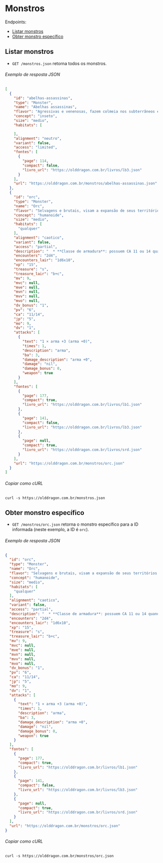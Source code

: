 Monstros
========

Endpoints:

- [Listar monstros](#listar-monstros)
- [Obter monstro específico](#obter-monstro-específico)

Listar monstros
--------------

* `GET /monstros.json` retorna todos os monstros.

###### Exemplo de resposta JSON
<!-- START monsters_index.json -->
```json
[
  {
    "id": "abelhas-assassinas",
    "type": "Monster",
    "name": "Abelhas assassinas",
    "flavor": "Agressivas e venenosas, fazem colmeia nos subterrâneos e tocas.",
    "concept": "inseto",
    "size": "medio",
    "habitats": [

    ],
    "alignment": "neutro",
    "variant": false,
    "access": "limited",
    "fontes": [
      {
        "page": 114,
        "compact": false,
        "livro_url": "https://olddragon.com.br/livros/lb3.json"
      }
    ],
    "url": "https://olddragon.com.br/monstros/abelhas-assassinas.json"
  },
  {
    "id": "orc",
    "type": "Monster",
    "name": "Orc",
    "flavor": "Selvagens e brutais, visam a expansão de seus territórios por meio de invasões e constantes ataques aos outros povos.",
    "concept": "humanoide",
    "size": "medio",
    "habitats": [
      "qualquer"
    ],
    "alignment": "caotico",
    "variant": false,
    "access": "partial",
    "description": "  * **Classe de armadura**: possuem CA 11 ou 14 quando usam armadura de couro e escudo.\n\n  * **Infravisão**: 18 metros.",
    "encounters": "2d4",
    "encounters_lair": "1d6x10",
    "xp": "15",
    "treasure": "s",
    "treasure_lair": "b+c",
    "mv": 9,
    "mvc": null,
    "mve": null,
    "mvn": null,
    "mvv": null,
    "mvo": null,
    "dv_bonus": "1",
    "pv": "6",
    "ca": "11/14",
    "jp": "5",
    "mo": 9,
    "dv": "1",
    "attacks": [
      {
        "text": "1 × arma +3 (arma +0)",
        "times": 1,
        "description": "arma",
        "ba": 3,
        "damage_description": "arma +0",
        "damage": "nil",
        "damage_bonus": 0,
        "weapon": true
      }
    ],
    "fontes": [
      {
        "page": 177,
        "compact": true,
        "livro_url": "https://olddragon.com.br/livros/lb1.json"
      },
      {
        "page": 141,
        "compact": false,
        "livro_url": "https://olddragon.com.br/livros/lb3.json"
      },
      {
        "page": null,
        "compact": true,
        "livro_url": "https://olddragon.com.br/livros/srd.json"
      }
    ],
    "url": "https://olddragon.com.br/monstros/orc.json"
  }
]
```
<!-- END monsters_index.json -->
###### Copiar como cURL

``` shell
curl -s https://olddragon.com.br/monstros.json
```

Obter monstro específico
------------------------

- `GET /monstros/orc.json` retorna o monstro específico para a ID informada (neste exemplo, a ID é `orc`).

###### Exemplo de resposta JSON
<!-- START monsters_show.json -->
```json
{
  "id": "orc",
  "type": "Monster",
  "name": "Orc",
  "flavor": "Selvagens e brutais, visam a expansão de seus territórios por meio de invasões e constantes ataques aos outros povos.",
  "concept": "humanoide",
  "size": "medio",
  "habitats": [
    "qualquer"
  ],
  "alignment": "caotico",
  "variant": false,
  "access": "partial",
  "description": "  * **Classe de armadura**: possuem CA 11 ou 14 quando usam armadura de couro e escudo.\n\n  * **Infravisão**: 18 metros.",
  "encounters": "2d4",
  "encounters_lair": "1d6x10",
  "xp": "15",
  "treasure": "s",
  "treasure_lair": "b+c",
  "mv": 9,
  "mvc": null,
  "mve": null,
  "mvn": null,
  "mvv": null,
  "mvo": null,
  "dv_bonus": "1",
  "pv": "6",
  "ca": "11/14",
  "jp": "5",
  "mo": 9,
  "dv": "1",
  "attacks": [
    {
      "text": "1 × arma +3 (arma +0)",
      "times": 1,
      "description": "arma",
      "ba": 3,
      "damage_description": "arma +0",
      "damage": "nil",
      "damage_bonus": 0,
      "weapon": true
    }
  ],
  "fontes": [
    {
      "page": 177,
      "compact": true,
      "livro_url": "https://olddragon.com.br/livros/lb1.json"
    },
    {
      "page": 141,
      "compact": false,
      "livro_url": "https://olddragon.com.br/livros/lb3.json"
    },
    {
      "page": null,
      "compact": true,
      "livro_url": "https://olddragon.com.br/livros/srd.json"
    }
  ],
  "url": "https://olddragon.com.br/monstros/orc.json"
}
```
<!-- END monsters_show.json -->

###### Copiar como cURL

``` shell
curl -s https://olddragon.com.br/monstros/orc.json
```
